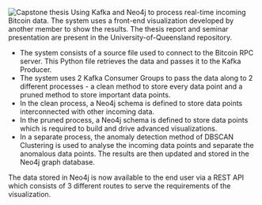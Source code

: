 ![Capstone thesis](https://github.com/jaskeerat8/Master-Major-Project/assets/32131898/726f8459-cdab-41f7-bdb6-727023be2c41)
Using Kafka and Neo4j to process real-time incoming Bitcoin data. The system uses a front-end visualization developed by another member to show the results. The thesis report and seminar presentation are present in the University-of-Queensland repository.

* The system consists of a source file used to connect to the Bitcoin RPC server. This Python file retrieves the data and passes it to the Kafka Producer.
* The system uses 2 Kafka Consumer Groups to pass the data along to 2 different processes - a clean method to store every data point and a pruned method to store important data points.
* In the clean process, a Neo4j schema is defined to store data points interconnected with other incoming data.
* In the pruned process, a Neo4j schema is defined to store data points which is required to build and drive advanced visualizations.
* In a separate process, the anomaly detection method of DBSCAN Clustering is used to analyse the incoming data points and separate the anomalous data points. The results are then updated and stored in the Neo4j graph database.

The data stored in Neo4j is now available to the end user via a REST API which consists of 3 different routes to serve the requirements of the visualization.
